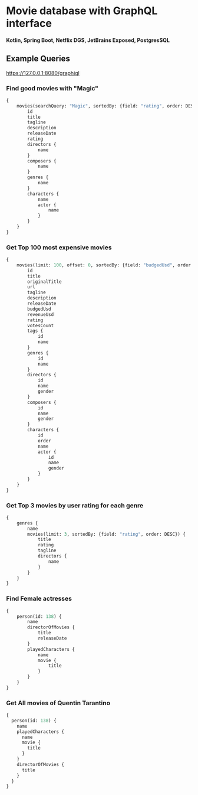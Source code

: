 # Movie database with GraphQL interface

#### Kotlin, Spring Boot, Netflix DGS, JetBrains Exposed, PostgresSQL

## Example Queries
https://127.0.0.1:8080/graphiql

### Find good movies with "Magic"
```graphql
{
    movies(searchQuery: "Magic", sortedBy: {field: "rating", order: DESC}) {
        id
        title
        tagline
        description
        releaseDate
        rating
        directors {
            name
        }
        composers {
            name
        }
        genres {
            name
        }
        characters {
            name
            actor {
                name
            }
        }
    }
}
```

### Get Top 100 most expensive movies 
```graphql
{
    movies(limit: 100, offset: 0, sortedBy: {field: "budgedUsd", order: DESC}) {
        id
        title
        originalTitle
        url
        tagline
        description
        releaseDate
        budgedUsd
        revenueUsd
        rating
        votesCount
        tags {
            id
            name
        }
        genres {
            id
            name
        }
        directors {
            id
            name
            gender
        }
        composers {
            id
            name
            gender
        }
        characters {
            id
            order
            name
            actor {
                id
                name
                gender
            }
        }
    }
}
```

### Get Top 3 movies by user rating for each genre
```graphql
{
    genres {
        name
        movies(limit: 3, sortedBy: {field: "rating", order: DESC}) {
            title
            rating
            tagline
            directors {
                name
            }
        }
    }
}
```

### Find Female actresses 
```graphql
{
    person(id: 138) {
        name
        directorOfMovies {
            title
            releaseDate
        }
        playedCharacters {
            name
            movie {
                title
            }
        }
    }
}
```

### Get All movies of Quentin Tarantino
```graphql
{
  person(id: 138) {
    name
    playedCharacters {
      name
      movie {
        title
      }
    }
    directorOfMovies {
      title
    }
  }
}

```
